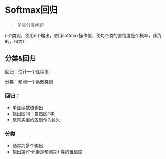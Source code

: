 # Softmax回归

> 多类分类问题

n个类别，使用n个输出，使用softmax操作值，使每个类的置信度是个概率，非负的，和为1.

## 分类&回归

回归：估计一个连续值

分类：预测一个离散类别

### 回归：

* 单连续数值输出
* 输出区间：自然区间R
* 跟真实值的区别作为损失

### 分类

* 通常为多个输出
* 输出第**i**个元素是预测第 **i** 类的置信度

